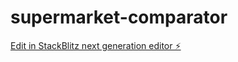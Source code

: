 # supermarket-comparator

[Edit in StackBlitz next generation editor ⚡️](https://stackblitz.com/~/github.com/Dervak/supermarket-comparator)